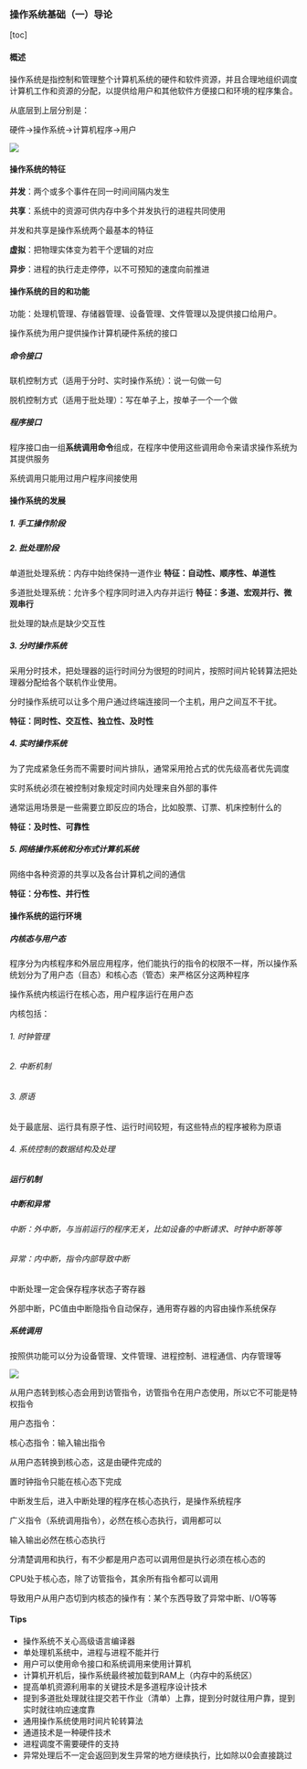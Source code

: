 ### 操作系统基础（一）导论

[toc]

#### 概述

操作系统是指控制和管理整个计算机系统的硬件和软件资源，并且合理地组织调度计算机工作和资源的分配，以提供给用户和其他软件方便接口和环境的程序集合。


从底层到上层分别是：

硬件->操作系统->计算机程序->用户

![](https://res.cloudinary.com/dbmkzs2ez/image/upload/v1645632990/os-1.png)

#### 操作系统的特征

**并发**：两个或多个事件在同一时间间隔内发生

**共享**：系统中的资源可供内存中多个并发执行的进程共同使用

并发和共享是操作系统两个最基本的特征

**虚拟**：把物理实体变为若干个逻辑的对应

**异步**：进程的执行走走停停，以不可预知的速度向前推进

#### 操作系统的目的和功能

功能：处理机管理、存储器管理、设备管理、文件管理以及提供接口给用户。

操作系统为用户提供操作计算机硬件系统的接口

##### 命令接口

联机控制方式（适用于分时、实时操作系统）：说一句做一句

脱机控制方式（适用于批处理）：写在单子上，按单子一个一个做

##### 程序接口

程序接口由一组**系统调用命令**组成，在程序中使用这些调用命令来请求操作系统为其提供服务

系统调用只能用过用户程序间接使用



#### 操作系统的发展

##### 1. 手工操作阶段

##### 2. 批处理阶段

单道批处理系统：内存中始终保持一道作业
**特征：自动性、顺序性、单道性**

多道批处理系统：允许多个程序同时进入内存并运行
**特征：多道、宏观并行、微观串行**

批处理的缺点是缺少交互性

##### 3. 分时操作系统

采用分时技术，把处理器的运行时间分为很短的时间片，按照时间片轮转算法把处理器分配给各个联机作业使用。

分时操作系统可以让多个用户通过终端连接同一个主机，用户之间互不干扰。



**特征：同时性、交互性、独立性、及时性**

##### 4. 实时操作系统

为了完成紧急任务而不需要时间片排队，通常采用抢占式的优先级高者优先调度

实时系统必须在被控制对象规定时间内处理来自外部的事件

通常运用场景是一些需要立即反应的场合，比如股票、订票、机床控制什么的



**特征：及时性、可靠性**

##### 5. 网络操作系统和分布式计算机系统

网络中各种资源的共享以及各台计算机之间的通信

**特征：分布性、并行性**




#### 操作系统的运行环境

##### 内核态与用户态

程序分为内核程序和外层应用程序，他们能执行的指令的权限不一样，所以操作系统划分为了用户态（目态）和核心态（管态）来严格区分这两种程序



操作系统内核运行在核心态，用户程序运行在用户态

内核包括：

###### 1. 时钟管理

###### 2. 中断机制

###### 3. 原语

处于最底层、运行具有原子性、运行时间较短，有这些特点的程序被称为原语

###### 4. 系统控制的数据结构及处理

##### 运行机制



##### 中断和异常

###### 中断：外中断，与当前运行的程序无关，比如设备的中断请求、时钟中断等等

###### 异常：内中断，指令内部导致中断

中断处理一定会保存程序状态子寄存器

外部中断，PC值由中断隐指令自动保存，通用寄存器的内容由操作系统保存

##### 系统调用

按照供功能可以分为设备管理、文件管理、进程控制、进程通信、内存管理等

![](https://res.cloudinary.com/dbmkzs2ez/image/upload/v1645632990/os-3.png)

从用户态转到核心态会用到访管指令，访管指令在用户态使用，所以它不可能是特权指令

用户态指令：

核心态指令：输入输出指令

从用户态转换到核心态，这是由硬件完成的

置时钟指令只能在核心态下完成

中断发生后，进入中断处理的程序在核心态执行，是操作系统程序

广义指令（系统调用指令），必然在核心态执行，调用都可以

输入输出必然在核心态执行

分清楚调用和执行，有不少都是用户态可以调用但是执行必须在核心态的

CPU处于核心态，除了访管指令，其余所有指令都可以调用

导致用户从用户态切到内核态的操作有：某个东西导致了异常中断、I/O等等

#### Tips

- 操作系统不关心高级语言编译器
- 单处理机系统中，进程与进程不能并行
- 用户可以使用命令接口和系统调用来使用计算机
- 计算机开机后，操作系统最终被加载到RAM上（内存中的系统区）
- 提高单机资源利用率的关键技术是多道程序设计技术
- 提到多道批处理就往提交若干作业（清单）上靠，提到分时就往用户靠，提到实时就往响应速度靠
- 通用操作系统使用时间片轮转算法
- 通道技术是一种硬件技术
- 进程调度不需要硬件的支持
- 异常处理后不一定会返回到发生异常的地方继续执行，比如除以0会直接跳过
